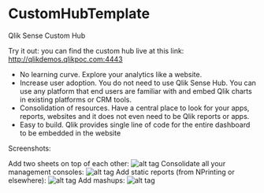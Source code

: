 # CustomHubTemplate
Qlik Sense Custom Hub

Try it out: you can find the custom hub live at this link: http://qlikdemos.qlikpoc.com:4443 

- No learning curve. Explore your analytics like a website.
- Increase user adoption. You do not need to use Qlik Sense Hub. You can use any platform that end users are familiar with and embed Qlik charts in existing platforms or CRM tools.
- Consolidation of resources. Have a central place to look for your apps, reports, websites and it does not even need to be Qlik reports or apps.
- Easy to build. Qlik provides single line of code for the entire dashboard to be embedded in the website

Screenshots:

Add two sheets on top of each other:
![alt tag](https://github.com/fadyheiba/CustomHubTemplate/blob/master/Screenshots/ezgif-4-c23a2c126f.gif)
Consolidate all your management consoles:
![alt tag](https://github.com/fadyheiba/CustomHubTemplate/blob/master/Screenshots/2017-10-24%2018_36_28-.png)
Add static reports (from NPrinting or elsewhere):
![alt tag](https://github.com/fadyheiba/CustomHubTemplate/blob/master/Screenshots/2017-10-24%2018_34_31-.png)
Add mashups:
![alt tag](https://github.com/fadyheiba/CustomHubTemplate/blob/master/Screenshots/2017-10-24%2018_35_33-.png)
